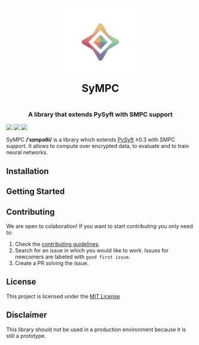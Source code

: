 <h1 align="center">
  <br>
  <a href="http://duet.openmined.org/"><img src="https://github.com/OpenMined/design-assets/raw/master/logos/OM/mark-primary-trans.png" alt="SyMPC" width="200"></a>
  <br>
  SyMPC
  <br>
</h1>
<h3 align="center">
  <br>
  A library that extends PySyft with SMPC support
  <br>
</h3>

<a href=""><img src="https://github.com/OpenMined/SyMPC/actions/workflows/tests.yml/badge.svg" /></a>
<a href="https://openmined.slack.com/messages/support"><img src="https://img.shields.io/badge/chat-on%20slack-7A5979.svg" /></a>
<a href="https://codecov.io/gh/OpenMined/SyMPC"><img src="https://codecov.io/gh/OpenMined/SyMPC/branch/main/graph/badge.svg?token=TS2rZyJRlo" /></a>
    


SyMPC **/ˈsɪmpəθi/** is a library which extends [PySyft](https://github.com/OpenMined/PySyft) ≥0.3 with SMPC support. It allows to compute over encrypted data, to evaluate and to train neural networks.

Installation
------------

Getting Started
---------------

Contributing
------------
We are open to colaboration! If you want to start contributing you only need to:

1. Check the [contributing guidelines](https://github.com/OpenMined/SyMPC/blob/main/CONTRIBUTING.md).
2. Search for an issue in which you would like to work. Issues for newcomers are labeled with `good first issue`.
3. Create a PR solving the issue.

License
-------

This project is licensed under the [MIT License](https://github.com/OpenMined/SyMPC/blob/main/LICENSE.txt)

Disclaimer
----------

This library should not be used in a production environment because it is still a prototype.
